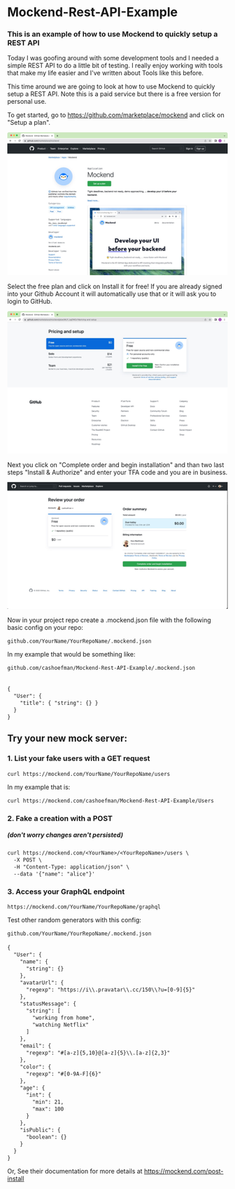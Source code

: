 # Mockend-Rest-API-Example

### This is an example of how to use Mockend to quickly setup a REST API

Today I was goofing around with some development tools and I needed a simple REST API to do a little bit of testing. I really enjoy working with tools that make my life easier and I've written about Tools like this before.

This time around we are going to look at how to use Mockend to quickly setup a REST API. Note this is a paid service but there is a free version for personal use.

To get started, go to https://github.com/marketplace/mockend and click on "Setup a plan".

![Mockend Setup](images/Mockend-1.jpg)

Select the free plan and click on Install it for free! If you are already signed into your Github Account it will automatically use that or it will ask you to login to GitHub.

![Mockend Setup](images/Mockend-2.jpg)

Next you click on "Complete order and begin installation" and than two last steps "Install & Authorize" and enter your TFA code and you are in business.

![Mockend Setup](images/Mockend-3.jpg)

Now in your project repo create a .mockend.json file with the following basic config on your repo:

    github.com/YourName/YourRepoName/.mockend.json 

In my example that would be something like:

    github.com/cashoefman/Mockend-Rest-API-Example/.mockend.json 


    {
      "User": {
        "title": { "string": {} }
      }
    }

## Try your new mock server:

### 1. List your fake users with a GET request
    curl https://mockend.com/YourName/YourRepoName/users

In my example that is:

    curl https://mockend.com/cashoefman/Mockend-Rest-API-Example/Users

### 2. Fake a creation with a POST
##### (don't worry changes aren't persisted)
    curl https://mockend.com/<YourName>/<YourRepoName>/users \
      -X POST \
      -H "Content-Type: application/json" \
      --data '{"name": "alice"}'

### 3. Access your GraphQL endpoint
    https://mockend.com/YourName/YourRepoName/graphql

Test other random generators with this config:

    github.com/YourName/YourRepoName/.mockend.json

    {
      "User": {
        "name": {
          "string": {}
        },
        "avatarUrl": {
          "regexp": "https://i\\.pravatar\\.cc/150\\?u=[0-9]{5}"
        },
        "statusMessage": {
          "string": [
            "working from home",
            "watching Netflix"
          ]
        },
        "email": {
          "regexp": "#[a-z]{5,10}@[a-z]{5}\\.[a-z]{2,3}"
        },
        "color": {
          "regexp": "#[0-9A-F]{6}"
        },
        "age": {
          "int": {
            "min": 21,
            "max": 100
          }
        },
        "isPublic": {
          "boolean": {}
        }
      }
    }

Or, See their documentation for more details at https://mockend.com/post-install